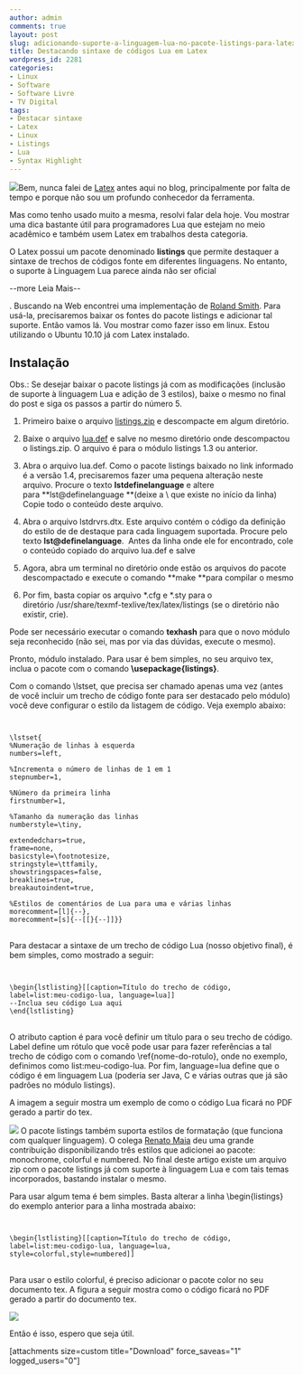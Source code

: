 ```yaml
---
author: admin
comments: true
layout: post
slug: adicionando-suporte-a-linguagem-lua-no-pacote-listings-para-latex
title: Destacando sintaxe de códigos Lua em Latex
wordpress_id: 2281
categories:
- Linux
- Software
- Software Livre
- TV Digital
tags:
- Destacar sintaxe
- Latex
- Linux
- Listings
- Lua
- Syntax Highlight
---
```


[![](http://manoelcampos.com/wp-content/uploads/lua-latex-150x150.png)](http://manoelcampos.com/wp-content/uploads/lua-latex.png)Bem, nunca falei de [Latex](http://www.latex-project.org/) antes aqui no blog, principalmente por falta de tempo e porque não sou um profundo conhecedor da ferramenta.

Mas como tenho usado muito a mesma, resolvi falar dela hoje. Vou mostrar uma dica bastante útil para programadores Lua que estejam no meio acadêmico e também usem Latex em trabalhos desta categoria.

O Latex possui um pacote denominado **listings** que permite destaquer a sintaxe de trechos de códigos fonte em diferentes linguagens. No entanto, o suporte à Linguagem Lua parece ainda não ser oficial


--more Leia Mais--


. Buscando na Web encontrei uma implementação de [Roland Smith](http://www.xs4all.nl/~rsmith/). Para usá-la, precisaremos baixar os fontes do pacote listings e adicionar tal suporte. Então vamos lá. Vou mostrar como fazer isso em linux. Estou utilizando o Ubuntu 10.10 já com Latex instalado.


## Instalação


Obs.: Se desejar baixar o pacote listings já com as modificações (inclusão de suporte à linguagem Lua e adição de 3 estilos), baixe o mesmo no final do post e siga os passos a partir do número 5.



	
  1. Primeiro baixe o arquivo [listings.zip](http://www.ctan.org/tex-archive/macros/latex/contrib/listings/) e descompacte em algum diretório.

	
  2. Baixe o arquivo [lua.def](http://www.xs4all.nl/~rsmith/software/lua.def) e salve no mesmo diretório onde descompactou o listings.zip. O arquivo é para o módulo listings 1.3 ou anterior.

	
  3. Abra o arquivo lua.def. Como o pacote listings baixado no link informado é a versão 1.4, precisaremos fazer uma pequena alteração neste arquivo. Procure o texto **lstdefinelanguage** e altere para **lst@definelanguage **(deixe a \ que existe no início da linha)
Copie todo o conteúdo deste arquivo.

	
  4. Abra o arquivo lstdrvrs.dtx. Este arquivo contém o código da definição do estilo de de destaque para cada linguagem suportada. Procure pelo texto **lst@definelanguage**.  Antes da linha onde ele for encontrado, cole o conteúdo copiado do arquivo lua.def e salve

	
  5. Agora, abra um terminal no diretório onde estão os arquivos do pacote descompactado e execute o comando **make **para compilar o mesmo

	
  6. Por fim, basta copiar os arquivo *.cfg e *.sty para o diretório /usr/share/texmf-texlive/tex/latex/listings (se o diretório não existir, crie).


Pode ser necessário executar o comando **texhash** para que o novo módulo seja reconhecido (não sei, mas por via das dúvidas, execute o mesmo).

Pronto, módulo instalado. Para usar é bem simples, no seu arquivo tex, inclua o pacote com o comando **\usepackage{listings}**.

Com o comando \lstset, que precisa ser chamado apenas uma vez (antes de você incluir um trecho de código fonte para ser destacado pelo módulo) você deve configurar o estilo da listagem de código. Veja exemplo abaixo:

<pre>
<code class="tex">

\lstset{
%Numeração de linhas à esquerda
numbers=left,

%Incrementa o número de linhas de 1 em 1
stepnumber=1,

%Número da primeira linha
firstnumber=1,

%Tamanho da numeração das linhas
numberstyle=\tiny,

extendedchars=true,
frame=none,
basicstyle=\footnotesize,
stringstyle=\ttfamily,
showstringspaces=false,
breaklines=true,
breakautoindent=true,

%Estilos de comentários de Lua para uma e várias linhas
morecomment=[l]{--},
morecomment=[s]{--[[}{--]]}}
</code>
</pre>


Para destacar a sintaxe de um trecho de código Lua (nosso objetivo final), é bem simples, como mostrado a seguir:

<pre>
<code class="tex">

\begin{lstlisting}[[caption=Título do trecho de código, label=list:meu-codigo-lua, language=lua]]
--Inclua seu código Lua aqui
\end{lstlisting}
</code>
</pre>


O atributo caption é para você definir um título para o seu trecho de código. Label define um rótulo que você pode usar para fazer referências a tal trecho de código com o comando \ref{nome-do-rotulo}, onde no exemplo, definimos como list:meu-codigo-lua.
Por fim, language=lua define que o código é em linguagem Lua (poderia ser Java, C e várias outras que já são padrões no módulo listings).

A imagem a seguir mostra um exemplo de como o código Lua ficará no PDF gerado a partir do tex.

[![](http://manoelcampos.com/wp-content/uploads/exemplo-codigo-lua-tex.png)](http://manoelcampos.com/wp-content/uploads/exemplo-codigo-lua-tex.png)
O pacote listings também suporta estilos de formatação (que funciona com qualquer linguagem). O colega [Renato Maia](http://www.inf.puc-rio.br/~maia/) deu uma grande contribuição disponibilizando três estilos que adicionei ao pacote: monochrome, colorful e numbered. No final deste artigo existe um arquivo zip com o pacote listings já com suporte à linguagem Lua e com tais temas incorporados, bastando instalar o mesmo.

Para usar algum tema é bem simples. Basta alterar a linha \begin{listings} do exemplo anterior para a linha mostrada abaixo:

<pre>
<code class="tex">

\begin{lstlisting}[[caption=Título do trecho de código, label=list:meu-codigo-lua, language=lua, style=colorful,style=numbered]]
</code>
</pre>


Para usar o estilo colorful, é preciso adicionar o pacote color no seu documento tex. A figura a seguir mostra como o código ficará no PDF gerado a partir do documento tex.

[![](http://manoelcampos.com/wp-content/uploads/exemplo-codigo-lua-tex2.png)](http://manoelcampos.com/wp-content/uploads/exemplo-codigo-lua-tex2.png)

Então é isso, espero que seja útil.

[attachments size=custom title="Download" force_saveas="1" logged_users="0"]
